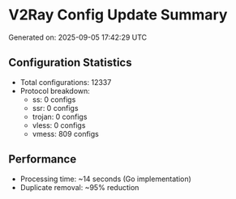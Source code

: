 # V2Ray Config Update Summary
Generated on: 2025-09-05 17:42:29 UTC

## Configuration Statistics
- Total configurations: 12337
- Protocol breakdown:
  - ss: 0 configs
  - ssr: 0 configs
  - trojan: 0 configs
  - vless: 0 configs
  - vmess: 809 configs

## Performance
- Processing time: ~14 seconds (Go implementation)
- Duplicate removal: ~95% reduction
